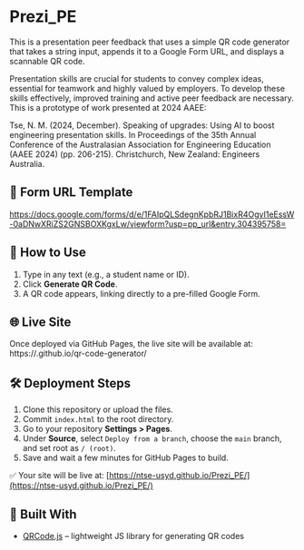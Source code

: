 # Prezi_PE

This is a presentation peer feedback that uses a simple QR code generator that takes a string input, appends it to a Google Form URL, and displays a scannable QR code.

Presentation skills are crucial for students to convey complex ideas, essential for teamwork and highly valued by employers. To develop these skills effectively, improved training and active peer feedback are necessary.
This is a prototype of work presented at 2024 AAEE: 

Tse, N. M. (2024, December). Speaking of upgrades: Using AI to boost engineering presentation skills. In Proceedings of the 35th Annual Conference of the Australasian Association for Engineering Education (AAEE 2024) (pp. 206-215). Christchurch, New Zealand: Engineers Australia.


## 🔗 Form URL Template
https://docs.google.com/forms/d/e/1FAIpQLSdegnKpbRJ1BixR4OgyI1eEssW-0aDNwXRiZS2GNSBOXKgxLw/viewform?usp=pp_url&entry.304395758=

## 🚀 How to Use

1. Type in any text (e.g., a student name or ID).
2. Click **Generate QR Code**.
3. A QR code appears, linking directly to a pre-filled Google Form.

## 🌐 Live Site

Once deployed via GitHub Pages, the live site will be available at:
https://.github.io/qr-code-generator/

## 🛠️ Deployment Steps

1. Clone this repository or upload the files.
2. Commit `index.html` to the root directory.
3. Go to your repository **Settings > Pages**.
4. Under **Source**, select `Deploy from a branch`, choose the `main` branch, and set root as `/ (root)`.
5. Save and wait a few minutes for GitHub Pages to build.

✅ Your site will be live at: [https://ntse-usyd.github.io/Prezi_PE/](https://ntse-usyd.github.io/Prezi_PE/)

## 🧩 Built With
- [QRCode.js](https://github.com/davidshimjs/qrcodejs) – lightweight JS library for generating QR codes
